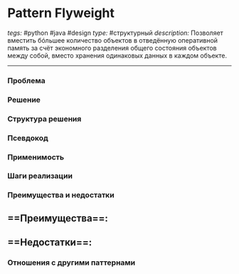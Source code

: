 # Pattern Flyweight
*tegs:* #python #java #design 
*type:* #структурный
*description:* Позволяет вместить бóльшее количество объектов в отведённую оперативной память за счёт экономного  разделения общего состояния объектов между собой, вместо хранения одинаковых данных в каждом объекте.

---
### Проблема


### Решение


### Структура решения

	
### Псевдокод


### Применимость


### Шаги реализации


### Преимущества и недостатки
==Преимущества==:
- 

==Недостатки==:
- 

### Отношения с другими паттернами 
